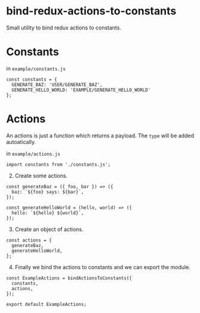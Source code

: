 # bind-redux-actions-to-constants
Small utility to bind redux actions to constants.


# Constants
in `example/constants.js`
```
const constants = {
  GENERATE_BAZ: 'USER/GENERATE_BAZ',
  GENERATE_HELLO_WORLD: 'EXAMPLE/GENERATE_HELLO_WORLD'
};
```

# Actions
An actions is just a function which returns a payload. 
The `type` will be added autoatically.

in `example/actions.js`
```
import constants from './constants.js';
```

2. Create some actions.
```
const generateBaz = ({ foo, bar }) => ({
  baz: `${foo} says: ${bar}`,
});

const generateHelloWorld = (hello, world) => ({
  hello: `${hello} ${world}`,
});
```

3. Create an object of actions.
```
const actions = {
  generateBaz,
  generateHelloWorld,
};
```

4. Finally we bind the actions to constants and we can export the module.
```
const ExampleActions = bindActionsToConstants({
  constants,
  actions,
});

export default ExampleActions;
```
